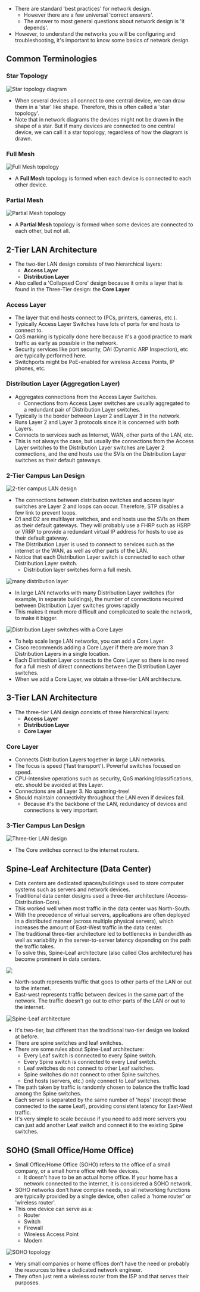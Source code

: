 * There are standard 'best practices' for network design.
	* However there are a few universal 'correct answers'.
	* The answer to most general questions about network design is 'it depends'.
* However, to understand the networks you will be configuring and troubleshooting, it's important to know some basics of network design.
## Common Terminologies
### Star Topology
![Star topology diagram](./img3/star-topology.png)
* When several devices all connect to one central device, we can draw them in a 'star' like shape. Therefore, this is often called a 'star topology'.
* Note that in network diagrams the devices might not be drawn in the shape of a star. But if many devices are connected to one central device, we can call it a star topology, regardless of how the diagram is drawn.
### Full Mesh
![Full Mesh topology](./img3/full-mesh-topology.png)
* A **Full Mesh** topology is formed when each device is connected to each other device.
### Partial Mesh
![Partial Mesh topology](./img3/partial-mesh-topology.png)
* A **Partial Mesh** topology is formed when some devices are connected to each other, but not all.
## 2-Tier LAN Architecture
* The two-tier LAN design consists of two hierarchical layers:
	* **Access Layer**
	* **Distribution Layer**
* Also called a 'Collapsed Core' design because it omits a layer that is found in the Three-Tier design: the **Core Layer**
### Access Layer
* The layer that end hosts connect to (PCs, printers, cameras, etc.).
* Typically Access Layer Switches have lots of ports for end hosts to connect to.
* QoS marking is typically done here because it's a good practice to mark traffic as early as possible in the network.
* Security services like port security, DAI (Dynamic ARP Inspection), etc are typically performed here.
* Switchports might be PoE-enabled for wireless Access Points, IP phones, etc.
### Distribution Layer (Aggregation Layer)
* Aggregates connections from the Access Layer Switches.
	* Connections from Access Layer switches are usually aggregated to a redundant pair of Distribution Layer switches.
* Typically is the border between Layer 2 and Layer 3 in the network. 
* Runs Layer 2 and Layer 3 protocols since it is concerned with both Layers.
* Connects to services such as Internet, WAN, other parts of the LAN, etc.
* This is not always the case, but usually the connections from the Access Layer switches to the Distribution Layer switches are Layer 2 connections, and the end hosts use the SVIs on the Distribution Layer switches as their default gateways.
### 2-Tier Campus Lan Design
![2-tier campus LAN design](./img3/two-tier-campus-lan-design.png)
* The connections between distribution switches and access layer switches are Layer 2 and loops can occur. Therefore, STP disables a few link to prevent loops.
* D1 and D2 are multilayer switches, and end hosts use the SVIs on them as their default gateways. They will probably use a FHRP such as HSRP or VRRP to provide a redundant virtual IP address for hosts to use as their default gateway.
* The Distribution Layer is used to connect to services such as the internet or the WAN, as well as other parts of the LAN.
* Notice that each Distribution Layer switch is connected to each other Distribution Layer switch.
	* Distribution layer switches form a full mesh.

![many distribution layer](./img3/many-distribution-layer.png)
* In large LAN networks with many Distribution Layer switches (for example, in separate buildings), the number of connections required between Distribution Layer switches grows rapidly
* This makes it much more difficult and complicated to scale the network, to make it bigger.

![Distribution Layer switches with a Core Layer](./img3/distribution-layer-switches-with-core-layer.png)
* To help scale large LAN networks, you can add a Core Layer.
* Cisco recommends adding a Core Layer if there are more than 3 Distribution Layers in a single location.
* Each Distribution Layer connects to the Core Layer so there is no need for a full mesh of direct connections between the Distribution Layer switches.
* When we add a Core Layer, we obtain a three-tier LAN architecture.
## 3-Tier LAN Architecture
* The three-tier LAN design consists of three hierarchical layers:
	* **Access Layer**
	* **Distribution Layer**
	* **Core Layer**
### Core Layer
* Connects Distribution Layers together in large LAN networks.
* The focus is speed ('fast transport'). Powerful switches focused on speed.
* CPU-intensive operations such as security, QoS marking/classifications, etc. should be avoided at this Layer.
* Connections are all Layer 3. No spanning-tree!
* Should maintain connectivity throughout the LAN even if devices fail.
	* Because it's the backbone of the LAN, redundancy of devices and connections is very important.
### 3-Tier Campus Lan Design
![Three-tier LAN design](./img3/three-tier-lan-design.png)
* The Core switches connect to the internet routers.
## Spine-Leaf Architecture (Data Center)
* Data centers are dedicated spaces/buildings used to store computer systems such as servers and network devices.
* Traditional data center designs used a three-tier architecture (Access-Distribution-Core).
* This worked well when most traffic in the data center was North-South.
* With the precedence of virtual servers, applications are often deployed in a distributed manner (across multiple physical servers), which increases the amount of East-West traffic in the data center.
* The traditional three-tier architecture led to bottlenecks in bandwidth as well as variability in the server-to-server latency depending on the path the traffic takes.
* To solve this, Spine-Leaf architecture (also called Clos architecture) has become prominent in data centers.

![](./img3/north-south-east-west.png)
* North-south represents traffic that goes to other parts of the LAN or out to the internet.
* East-west represents traffic between devices in the same part of the network. The traffic doesn't go out to other parts of the LAN or out to the internet.


![Spine-Leaf architecture](./img3/spine-leaf-architecture.png)
* It's two-tier, but different than the traditional two-tier design we looked at before.
* There are spine switches and leaf switches.
* There are some rules about Spine-Leaf architecture:
	* Every Leaf switch is connected to every Spine switch.
	* Every Spine switch is connected to every Leaf switch.
	* Leaf switches do not connect to other Leaf switches.
	* Spine switches do not connect to other Spine switches.
	* End hosts (servers, etc.) only connect to Leaf switches.
* The path taken by traffic is randomly chosen to balance the traffic load among the Spine switches.
* Each server is separated by the same number of 'hops' (except those connected to the same Leaf), providing consistent latency for East-West traffic.
* It's very simple to scale because if you need to add more servers you can just add another Leaf switch and connect it to the existing Spine switches.
## SOHO (Small Office/Home Office)
* Small Office/Home Office (SOHO) refers to the office of a small company, or a small home office with few devices.
	* It doesn't have to be an actual home office. If your home has a network connected to the internet, it is considered a SOHO network.
* SOHO networks don't have complex needs, so all networking functions are typically provided by a single device, often called a 'home router' or 'wireless router'.
* This one device can serve as a:
	* Router
	* Switch
	* Firewall
	* Wireless Access Point
	* Modem

![SOHO topology](./img3/SOHO-topology.png)
* Very small companies or home offices don't have the need or probably the resources to hire a dedicated network engineer.
* They often just rent a wireless router from the ISP and that serves their purposes.